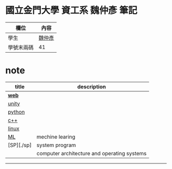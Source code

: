 # **國立金門大學 資工系 魏仲彥 筆記**


欄位 | 內容
-----|--------
學生|[魏仲彥](https://stereomp3.github.io/wp109b/homework/MyWeb8.0/MyWeb.html)
學號末兩碼| 41



# note

| title                  | description                                 |
| ---------------------- | ------------------------------------------- |
| [**web**](./web)       |                                             |
| [unity](./unity)       |                                             |
| [python](./python)     |                                             |
| [c++](./c++)           |                                             |
| [linux](./linux)       |                                             |
| [ML](./MechineLearing) | mechine learing                             |
| [SP][./sp]             | system program                              |
|                        | computer architecture and operating systems |



<hr>
